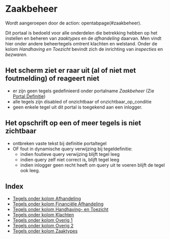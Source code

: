 # Zaakbeheer

Wordt aangeroepen door de action: opentabpage(#zaakbeheer).

Dit portaal is bedoeld voor alle onderdelen die betrekking hebben op het instellen en beheren van _zaaktypes_ en de _afhandeling_ daarvan. Men vindt hier onder andere beheertegels omtrent klachten en welstand. Onder de kolom _Handhaving en Toezicht_ bevindt zich de inrichting van _inspecties_ en _bezwaren_.

## Het scherm ziet er raar uit (al of niet met foutmelding) of reageert niet

- er zijn geen tegels gedefinieerd onder portalname _Zaakbeheer_ (Zie [Portal Definitie](../../../instellen_inrichten/portaldefinitie/README.md))
- alle tegels zijn disabled of onzichtbaar of onzichtbaar_op_conditie
- geen enkele tegel uit dit portal is toegekend aan een inlogger.

## Het opschrift op een of meer tegels is niet zichtbaar

- ontbreken vaste tekst bij definitie portaltegel
- OF fout in dynamische query verwijzing bij tegeldefinitie:
  - indien foutieve query verwijzing blijft tegel leeg
  - indien query zelf niet correct is, blijft tegel leeg
  - indien inlogger geen recht heeft om query uit te voeren blijft de tegel ook leeg.

## Index

- [Tegels onder kolom Afhandeling](tegels_kolom_afhandeling/README.md)
- [Tegels onder kolom Financiële Afhandeling](tegels_kolom_financiele_afhandeling/README.md)
- [Tegels onder kolom Handhaving- en Toezicht](tegels_kolom_handhaving_toezicht/README.md)
- [Tegels onder kolom Klachten](tegels_kolom_klachten/README.md)
- [Tegels onder kolom Overig 1](tegels_kolom_overig_1/README.md)
- [Tegels onder kolom Overig 2](tegels_kolom_overig_2/README.md)
- [Tegels onder kolom Zaaktypes](tegels_kolom_zaaktypes/README.md)
